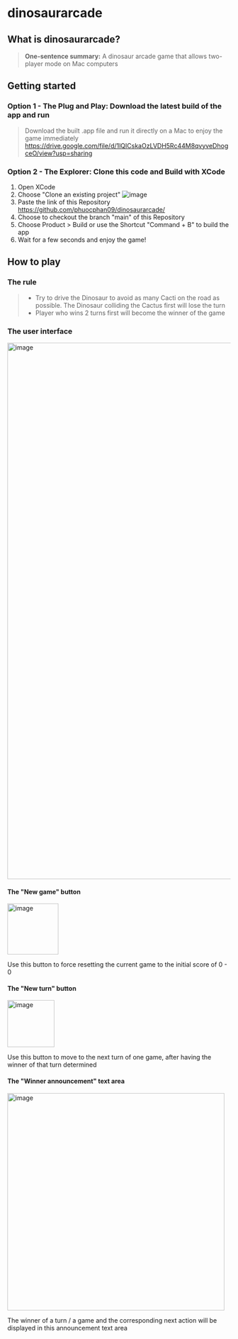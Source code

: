 # dinosaurarcade

## What is dinosaurarcade?
> **One-sentence summary:** A dinosaur arcade game that allows two-player mode on Mac computers

## Getting started
### Option 1 - The Plug and Play: Download the latest build of the app and run
> Download the built .app file and run it directly on a Mac to enjoy the game immediately
> https://drive.google.com/file/d/1lQICskaOzLVDH5Rc44M8qvyveDhogceO/view?usp=sharing

### Option 2 - The Explorer: Clone this code and Build with XCode
1. Open XCode
2. Choose "Clone an existing project" ![image](https://user-images.githubusercontent.com/53080478/171045696-2e526ecd-375f-48bc-b799-fe9b2de4b69b.png)
3. Paste the link of this Repository https://github.com/phuocphan09/dinosaurarcade/
4. Choose to checkout the branch "main" of this Repository
5. Choose Product > Build or use the Shortcut "Command + B" to build the app
6. Wait for a few seconds and enjoy the game!

## How to play
### The rule
> - Try to drive the Dinosaur to avoid as many Cacti on the road as possible. The Dinosaur colliding the Cactus first will lose the turn
> - Player who wins 2 turns first will become the winner of the game

### The user interface

<img width="1210" alt="image" src="https://user-images.githubusercontent.com/53080478/171051708-8ce68325-6271-4a29-b2d7-ecea11e62a1b.png">

#### The "New game" button
<img width="115" alt="image" src="https://user-images.githubusercontent.com/53080478/171051610-1344599d-8843-4974-b0c0-19b0cc782960.png">

Use this button to force resetting the current game to the initial score of 0 - 0 

#### The "New turn" button
<img width="106" alt="image" src="https://user-images.githubusercontent.com/53080478/171051632-ca762565-76e3-441b-bdb4-359b4964507a.png">

Use this button to move to the next turn of one game, after having the winner of that turn determined

#### The "Winner announcement" text area
<img width="490" alt="image" src="https://user-images.githubusercontent.com/53080478/171051971-3ec977d3-7468-4e35-a116-ad6189aefaad.png">

The winner of a turn / a game and the corresponding next action will be displayed in this announcement text area
